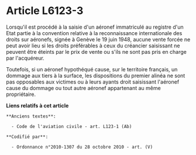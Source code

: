 # Article L6123-3

Lorsqu'il est procédé à la saisie d'un aéronef immatriculé au registre d'un Etat partie à la convention relative à la
reconnaissance internationale des droits sur aéronefs, signée à Genève le 19 juin 1948, aucune vente forcée ne peut avoir
lieu si les droits préférables à ceux du créancier saisissant ne peuvent être éteints par le prix de vente ou s'ils ne sont
pas pris en charge par l'acquéreur.

Toutefois, si un aéronef hypothéqué cause, sur le territoire français, un dommage aux tiers à la surface, les dispositions du
premier alinéa ne sont pas opposables aux victimes ou à leurs ayants droit saisissant l'aéronef cause du dommage ou tout
autre aéronef appartenant au même propriétaire.

**Liens relatifs à cet article**

	**Anciens textes**:

	  - Code de l'aviation civile - art. L123-1 (Ab)

	**Codifié par**:

	  - Ordonnance n°2010-1307 du 28 octobre 2010 - art. (V)

